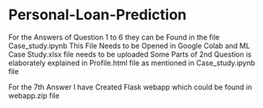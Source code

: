 # Personal-Loan-Prediction
For the Answers of Question 1 to 6 they can be Found in the file Case_study.ipynb
This File Needs to be Opened in Google Colab and ML Case Study.xlsx file needs to be uploaded
Some Parts of 2nd Question is elaborately explained in Profile.html file as mentioned in Case_study.ipynb file

For the 7th Answer I have Created Flask webapp which could be found in webapp.zip file
